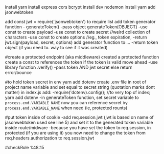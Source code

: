 
install yarn
install express cors bcrypt
install dev nodemon
install yarn add jsonwebtoken

add const jwt = require('jsonwebtoken') to require list
add token generator function - generateToken()
  -pass object generateToken(OBJECT)
    -use const to create payload
    -use const to create secret //weird collection of characters
    -use const to create options //eg., token expiration, 
  -return jwt.sign(payload, secret, options)
add generator function to ...
  -return token object (if you need to. way to see if it was created)

#create a protected endpoint (aka middleware)
created a protected function
  create a const to references the token
  if the token is valid move ahead
    -use library function .verify()
    -pass token AND jwt secret 
  else return error/bounce

#to hold token secret in env
yarn add dotenv
create .env file in root of project
  name variable and set equal to secret string (quotation marks dont matter)
in index.js add:
  -require('dotenv).config(); //to very top of index; yarn add dotenv
  -in generateToken function, set secret variable to `process.end.VARIABLE_NAME`
now you can reference secret by `process.end.VARIABLE_NAME` when need (ie, protected rounts)

#put token inside of cookie
-add req.session.jwt (jwt is based on name of jasonwebtoken used see line 5) and set it to the generated token variable inside route/midware
-because you have set the token to req.session, in protected (if you are using it) you now need to change the token from req.headers.authorization to req.session.jwt

#checkRole
1:48:15